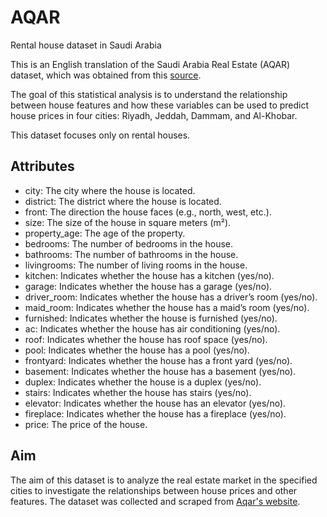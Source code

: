 # AQAR
Rental house dataset in Saudi Arabia

This is an English translation of the Saudi Arabia Real Estate (AQAR) dataset, which was obtained from this [source](https://www.kaggle.com/datasets/lama122/saudi-arabia-real-estate-aqar).

The goal of this statistical analysis is to understand the relationship between house features and how these variables can be used to predict house prices in four cities: Riyadh, Jeddah, Dammam, and Al-Khobar.

This dataset focuses only on rental houses.

## Attributes
- city: The city where the house is located.
- district: The district where the house is located.
- front: The direction the house faces (e.g., north, west, etc.).
- size: The size of the house in square meters (m²).
- property_age: The age of the property.
- bedrooms: The number of bedrooms in the house.
- bathrooms: The number of bathrooms in the house.
- livingrooms: The number of living rooms in the house.
- kitchen: Indicates whether the house has a kitchen (yes/no).
- garage: Indicates whether the house has a garage (yes/no).
- driver_room: Indicates whether the house has a driver’s room (yes/no).
- maid_room: Indicates whether the house has a maid’s room (yes/no).
- furnished: Indicates whether the house is furnished (yes/no).
- ac: Indicates whether the house has air conditioning (yes/no).
- roof: Indicates whether the house has roof space (yes/no).
- pool: Indicates whether the house has a pool (yes/no).
- frontyard: Indicates whether the house has a front yard (yes/no).
- basement: Indicates whether the house has a basement (yes/no).
- duplex: Indicates whether the house is a duplex (yes/no).
- stairs: Indicates whether the house has stairs (yes/no).
- elevator: Indicates whether the house has an elevator (yes/no).
- fireplace: Indicates whether the house has a fireplace (yes/no).
- price: The price of the house.

## Aim
The aim of this dataset is to analyze the real estate market in the specified cities to investigate the relationships between house prices and other features. The dataset was collected and scraped from [Aqar's website](https://sa.aqar.fm).
